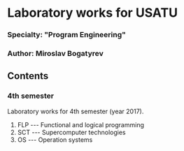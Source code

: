 # Laboratory works for USATU
### Specialty: "Program Engineering"
### Author: Miroslav Bogatyrev

## Contents

### 4th semester 
Laboratory works for 4th semester (year 2017).

1. FLP --- Functional and logical programming
1. SCT --- Supercomputer technologies
1. OS --- Operation systems